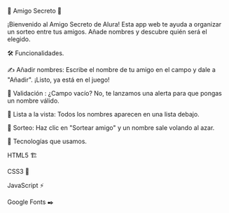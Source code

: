 🎉 Amigo Secreto 🎁


¡Bienvenido al Amigo Secreto de Alura! Esta app web te ayuda a organizar un sorteo entre tus amigos. Añade nombres y descubre quién será el elegido. 

🛠️ Funcionalidades.

✍️ Añadir nombres: Escribe el nombre de tu amigo en el campo y dale a "Añadir". ¡Listo, ya está en el juego!

🚨 Validación : ¿Campo vacío? No, te lanzamos una alerta para que pongas un nombre válido. 

📜 Lista a la vista: Todos los nombres aparecen en una lista debajo.

🎲 Sorteo: Haz clic en "Sortear amigo" y un nombre sale volando al azar.


🚀 Tecnologías que usamos.

HTML5 🏗️

CSS3 🎨

JavaScript ⚡

Google Fonts ✒️
